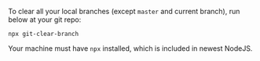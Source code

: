 To clear all your local branches (except `master` and current branch), run below at your git repo:

```
npx git-clear-branch
```

Your machine must have `npx` installed, which is included in newest NodeJS.
